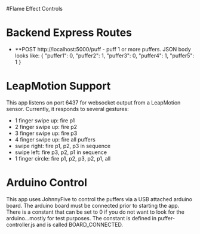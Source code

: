 #Flame Effect Controls

Backend Express Routes
==============
* **POST http://localhost:5000/puff - puff 1 or more puffers.
  JSON body looks like: 
	{
		"puffer1": 0,
		"puffer2": 1,
		"puffer3": 0, 
		"puffer4": 1,
		"puffer5": 1
	}

LeapMotion Support
==============
This app listens on port 6437 for websocket output from a LeapMotion sensor.  Currently, it responds to several gestures:
* 1 finger swipe up: fire p1
* 2 finger swipe up: fire p2
* 3 finger swipe up: fire p3
* 4 finger swipe up: fire all puffers
* swipe right: fire p1, p2, p3 in sequence
* swipe left: fire p3, p2, p1 in sequence
* 1 finger circle: fire p1, p2, p3, p2, p1, all

Arduino Control
==============
This app uses JohnnyFive to control the puffers via a USB attached arduino board.  The arduino board must be connected prior to starting the app.  There is a constant that can be set to 0 if you do not want to look for the arduino...mostly for test purposes.  The constant is defined in puffer-controller.js and is called BOARD_CONNECTED.
